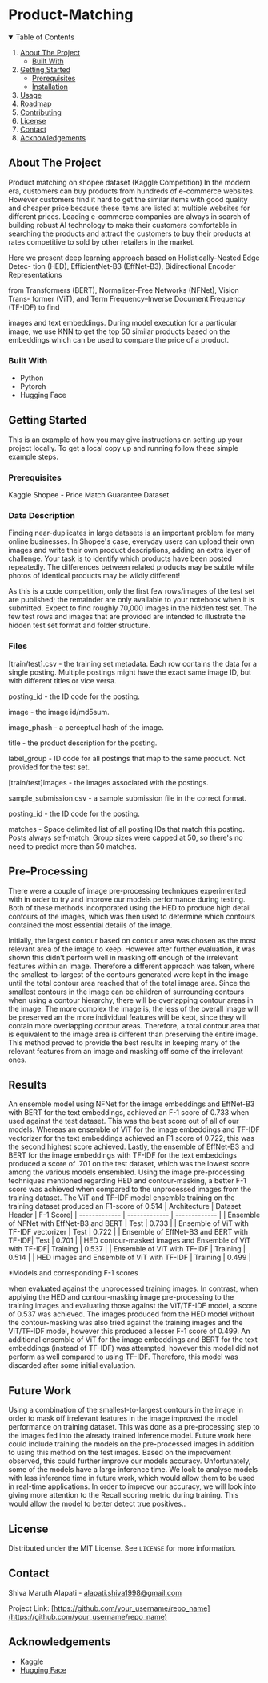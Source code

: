 # Product-Matching





<!-- TABLE OF CONTENTS -->
<details open="open">
  <summary>Table of Contents</summary>
  <ol>
    <li>
      <a href="#about-the-project">About The Project</a>
      <ul>
        <li><a href="#built-with">Built With</a></li>
      </ul>
    </li>
    <li>
      <a href="#getting-started">Getting Started</a>
      <ul>
        <li><a href="#prerequisites">Prerequisites</a></li>
        <li><a href="#installation">Installation</a></li>
      </ul>
    </li>
    <li><a href="#usage">Usage</a></li>
    <li><a href="#roadmap">Roadmap</a></li>
    <li><a href="#contributing">Contributing</a></li>
    <li><a href="#license">License</a></li>
    <li><a href="#contact">Contact</a></li>
    <li><a href="#acknowledgements">Acknowledgements</a></li>
  </ol>
</details>



<!-- ABOUT THE PROJECT -->
## About The Project

Product matching on shopee dataset (Kaggle Competition)
In the modern era, customers can buy products from hundreds of e-commerce
websites. However customers find it hard to get the similar items with good quality
and cheaper price because these items are listed at multiple websites for different
prices. Leading e-commerce companies are always in search of building robust AI
technology to make their customers comfortable in searching the products and
attract the customers to buy their products at rates competitive to sold by other
retailers in the market.

Here we present deep learning approach based on Holistically-Nested Edge Detec-
tion (HED), EfficientNet-B3 (EffNet-B3), Bidirectional Encoder Representations

from Transformers (BERT), Normalizer-Free Networks (NFNet), Vision Trans-
former (ViT), and Term Frequency–Inverse Document Frequency (TF-IDF) to find

images and text embeddings. During model execution for a particular image, we
use KNN to get the top 50 similar products based on the embeddings which can be
used to compare the price of a product.

### Built With

* Python
* Pytorch
* Hugging Face



<!-- GETTING STARTED -->
## Getting Started

This is an example of how you may give instructions on setting up your project locally.
To get a local copy up and running follow these simple example steps.

### Prerequisites

Kaggle Shopee - Price Match Guarantee Dataset

### Data Description

Finding near-duplicates in large datasets is an important problem for many online businesses. In Shopee's case, everyday users can upload their own images and write their own product descriptions, adding an extra layer of challenge. Your task is to identify which products have been posted repeatedly. The differences between related products may be subtle while photos of identical products may be wildly different!

As this is a code competition, only the first few rows/images of the test set are published; the remainder are only available to your notebook when it is submitted. Expect to find roughly 70,000 images in the hidden test set. The few test rows and images that are provided are intended to illustrate the hidden test set format and folder structure.

### Files
[train/test].csv - the training set metadata. Each row contains the data for a single posting. Multiple postings might have the exact same image ID, but with different titles or vice versa.

posting_id - the ID code for the posting.

image - the image id/md5sum.

image_phash - a perceptual hash of the image.

title - the product description for the posting.

label_group - ID code for all postings that map to the same product. Not provided for the test set.

[train/test]images - the images associated with the postings.

sample_submission.csv - a sample submission file in the correct format.

posting_id - the ID code for the posting.

matches - Space delimited list of all posting IDs that match this posting. Posts always self-match. Group sizes were capped at 50, so there's no need to predict more than 50 matches.


## Pre-Processing
There were a couple of image pre-processing techniques experimented with in order to try and
improve our models performance during testing. Both of these methods incorporated using the HED to produce high detail contours of the images, which was then used to determine which contours contained the most essential details of the image.

Initially, the largest contour based on contour area was chosen as the most relevant area of the image
to keep. However after further evaluation, it was shown this didn’t perform well in masking off
enough of the irrelevant features within an image. Therefore a different approach was taken, where
the smallest-to-largest of the contours generated were kept in the image until the total contour area
reached that of the total image area. Since the smallest contours in the image can be children of
surrounding contours when using a contour hierarchy, there will be overlapping contour areas in the
image. The more complex the image is, the less of the overall image will be preserved an the more
individual features will be kept, since they will contain more overlapping contour areas. Therefore, a
total contour area that is equivalent to the image area is different than preserving the entire image.
This method proved to provide the best results in keeping many of the relevant features from an
image and masking off some of the irrelevant ones.
<!-- USAGE EXAMPLES -->
## Results

An ensemble model using NFNet for the image embeddings and EffNet-B3 with BERT for the text
embeddings, achieved an F-1 score of 0.733 when used against the test dataset. This was the best
score out of all of our models. Whereas an ensemble of ViT for the image embeddings and TF-IDF
vectorizer for the text embeddings achieved an F1 score of 0.722, this was the second highest score
achieved. Lastly, the ensemble of EffNet-B3 and BERT for the image embeddings with TF-IDF for
the text embeddings produced a score of .701 on the test dataset, which was the lowest score among
the various models ensembled.
Using the image pre-processing techniques mentioned regarding HED and contour-masking, a better
F-1 score was achieved when compared to the unprocessed images from the training dataset. The
ViT and TF-IDF model ensemble training on the training dataset produced an F1-score of 0.514
| Architecture  | Dataset Header | F-1 Score|
| ------------- | ------------- | ------------- |
| Ensemble of NFNet with EffNet-B3 and BERT  | Test  | 0.733 |
| Ensemble of ViT with TF-IDF vectorizer  | Test  | 0.722 |
| Ensemble of EffNet-B3 and BERT with TF-IDF| Test | 0.701 |
| HED contour-masked images and Ensemble of ViT with TF-IDF| Training | 0.537 |
| Ensemble of ViT with TF-IDF | Training | 0.514 |
| HED images and Ensemble of ViT with TF-IDF | Training | 0.499 |

*Models and corresponding F-1 scores

when evaluated against the unprocessed training images. In contrast, when applying the HED and
contour-masking image pre-processing to the training images and evaluating those against the
ViT/TF-IDF model, a score of 0.537 was achieved. The images produced from the HED model
without the contour-masking was also tried against the training images and the ViT/TF-IDF model,
however this produced a lesser F-1 score of 0.499.
An additional ensemble of ViT for the image embeddings and BERT for the text embeddings (instead
of TF-IDF) was attempted, however this model did not perform as well compared to using TF-IDF.
Therefore, this model was discarded after some initial evaluation.



<!-- ROADMAP -->
## Future Work

Using a combination of the smallest-to-largest contours in the image in order to mask off
irrelevant features in the image improved the model performance on training dataset. This was done
as a pre-processing step to the images fed into the already trained inference model. Future work here
could include training the models on the pre-processed images in addition to using this method on the
test images. Based on the improvement observed, this could further improve our models accuracy.
Unfortunately, some of the models have a large inference time. We look to analyse models with less
inference time in future work, which would allow them to be used in real-time applications. In order
to improve our accuracy, we will look into giving more attention to the Recall scoring metric during
training. This would allow the model to better detect true positives..






<!-- LICENSE -->
## License

Distributed under the MIT License. See `LICENSE` for more information.



<!-- CONTACT -->
## Contact

Shiva Maruth Alapati - alapati.shiva1998@gmail.com

Project Link: [https://github.com/your_username/repo_name](https://github.com/your_username/repo_name)



<!-- ACKNOWLEDGEMENTS -->
## Acknowledgements
* [Kaggle](https://www.kaggle.com/)
* [Hugging Face](https://huggingface.co/)

